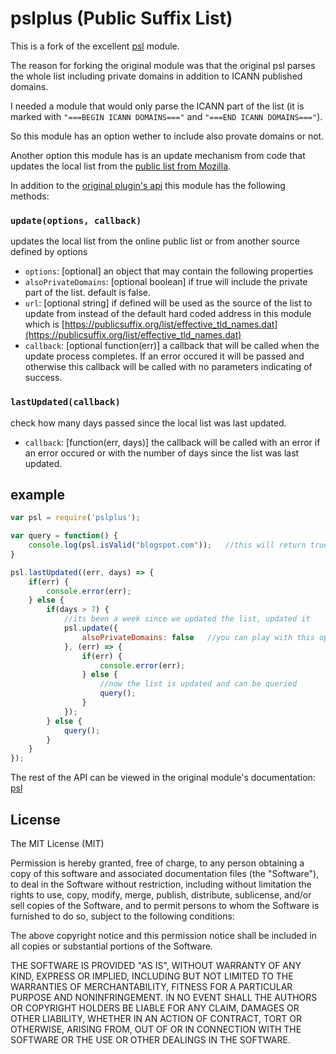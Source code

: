 # pslplus (Public Suffix List)

This is a fork of the excellent [psl](https://www.npmjs.com/package/psl) module.

The reason for forking the original module was that the original psl parses the whole list including private domains in addition to ICANN published domains.

I needed a module that would only parse the ICANN part of the list (it is marked with `"===BEGIN ICANN DOMAINS==="` and `"===END ICANN DOMAINS==="`).

So this module has an option wether to include also provate domains or not.

Another option this module has is an update mechanism from code that updates the local list from the [public list from Mozilla](https://publicsuffix.org/).

In addition to the [original plugin's api](https://www.npmjs.com/package/psl) this module has the following methods:

### `update(options, callback)`

updates the local list from the online public list or from another source defined by options

* `options`: [optional] an object that may contain the following properties
 * `alsoPrivateDomains`: [optional boolean] if true will include the private part of the list. default is false.
 * `url`: [optional string] if defined will be used as the source of the list to update from instead of the default hard coded address in this module which is [https://publicsuffix.org/list/effective_tld_names.dat](https://publicsuffix.org/list/effective_tld_names.dat)
* `callback`: [optional function(err)] a callback that will be called when the update process completes. If an error occured it will be passed and otherwise this callback will be called with no parameters indicating of success.

### `lastUpdated(callback)`

check how many days passed since the local list was last updated.

* `callback`: [function(err, days)] the callback will be called with an error if an error occured or with the number of days since the list was last updated.

## example

```javascript
var psl = require('pslplus');

var query = function() {
	console.log(psl.isValid("blogspot.com"));	//this will return true if private domains are not included and false otherwise since blogspot.com was registered by google.
}

psl.lastUpdated((err, days) => {
	if(err) {
		console.error(err);
	} else {
		if(days > 7) {
			//its been a week since we updated the list, updated it
			psl.update({
				alsoPrivateDomains: false	//you can play with this option to see the difference in the results
			}, (err) => {
				if(err) {
					console.error(err);
				} else {
					//now the list is updated and can be queried
					query();
				}
			});
		} else {
			query();
		}
	}
});
```

The rest of the API can be viewed in the original module's documentation: [psl](https://www.npmjs.com/package/psl)

## License

The MIT License (MIT)

Permission is hereby granted, free of charge, to any person obtaining a copy
of this software and associated documentation files (the "Software"), to deal
in the Software without restriction, including without limitation the rights
to use, copy, modify, merge, publish, distribute, sublicense, and/or sell
copies of the Software, and to permit persons to whom the Software is
furnished to do so, subject to the following conditions:

The above copyright notice and this permission notice shall be included in
all copies or substantial portions of the Software.

THE SOFTWARE IS PROVIDED "AS IS", WITHOUT WARRANTY OF ANY KIND, EXPRESS OR
IMPLIED, INCLUDING BUT NOT LIMITED TO THE WARRANTIES OF MERCHANTABILITY,
FITNESS FOR A PARTICULAR PURPOSE AND NONINFRINGEMENT. IN NO EVENT SHALL THE
AUTHORS OR COPYRIGHT HOLDERS BE LIABLE FOR ANY CLAIM, DAMAGES OR OTHER
LIABILITY, WHETHER IN AN ACTION OF CONTRACT, TORT OR OTHERWISE, ARISING FROM,
OUT OF OR IN CONNECTION WITH THE SOFTWARE OR THE USE OR OTHER DEALINGS IN
THE SOFTWARE.
